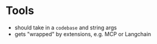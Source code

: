 # Tools

- should take in a `codebase` and string args
- gets "wrapped" by extensions, e.g. MCP or Langchain
